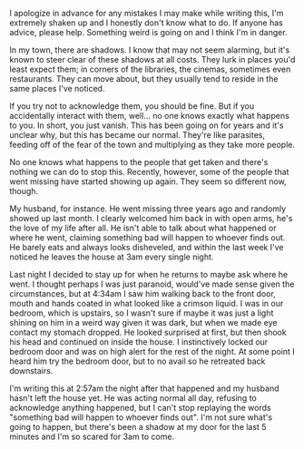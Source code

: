 I apologize in advance for any mistakes I may make while writing this, I'm extremely shaken up and I honestly don't know what to do. If anyone has advice, please help. Something weird is going on and I think I'm in danger.

In my town, there are shadows. I know that may not seem alarming, but it's known to steer clear of these shadows at all costs. They lurk in places you'd least expect them; in corners of the libraries, the cinemas, sometimes even restaurants. They can move about, but they usually tend to reside in the same places I've noticed.

If you try not to acknowledge them, you should be fine.  But if you accidentally interact with them, well… no one knows exactly what happens to you. In short, you just vanish. This has been going on for years and it's unclear why, but this has became our normal. They're like parasites, feeding off of the fear of the town and multiplying as they take more people.

No one knows what happens to the people that get taken and there's nothing we can do to stop this. Recently, however, some of the people that went missing have started showing up again. They seem so different now, though.

My husband, for instance. He went missing three years ago and randomly showed up last month. I clearly welcomed him back in with open arms, he's the love of my life after all. He isn't able to talk about what happened or where he went, claiming something bad will happen to whoever finds out. He barely eats and always looks disheveled, and within the last week I've noticed he leaves the house at 3am every single night. 

Last night I decided to stay up for when he returns to maybe ask where he went. I thought perhaps I was just paranoid, would've made sense given the circumstances, but at 4:34am I saw him walking back to the front door, mouth and hands coated in what looked like a crimson liquid. I was in our bedroom, which is upstairs, so I wasn't sure if maybe it was just a light shining on him in a weird way given it was dark, but when we made eye contact my stomach dropped. He looked surprised at first, but then shook his head and continued on inside the house. I instinctively locked our bedroom door and was on high alert for the rest of the night. At some point I heard him try the bedroom door, but to no avail so he retreated back downstairs.

I'm writing this at 2:57am the night after that happened and my husband hasn't left the house yet. He was acting normal all day, refusing to acknowledge anything happened, but I can't stop replaying the words "something bad will happen to whoever finds out". I'm not sure what's going to happen, but there's been a shadow at my door for the last 5 minutes and I'm so scared for 3am to come.